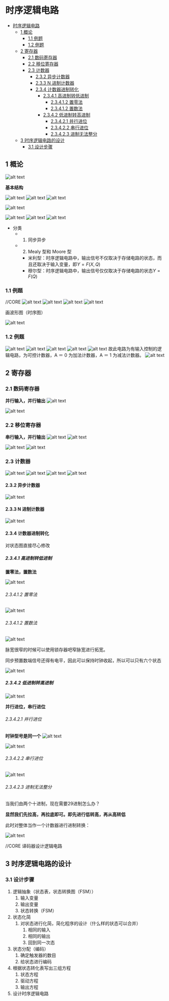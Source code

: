# 时序逻辑电路

- [时序逻辑电路](#时序逻辑电路)
  - [1 概论](#1-概论)
    - [1.1 例题](#11-例题)
    - [1.2 例题](#12-例题)
  - [2 寄存器](#2-寄存器)
    - [2.1 数码寄存器](#21-数码寄存器)
    - [2.2 移位寄存器](#22-移位寄存器)
    - [2.3 计数器](#23-计数器)
      - [2.3.2 异步计数器](#232-异步计数器)
      - [2.3.3 N 进制计数器](#233-n-进制计数器)
      - [2.3.4 计数器进制转化](#234-计数器进制转化)
        - [2.3.4.1 高进制转低进制](#2341-高进制转低进制)
          - [2.3.4.1.2 置零法](#23412-置零法)
          - [2.3.4.1.2 置数法](#23412-置数法)
        - [2.3.4.2 低进制转高进制](#2342-低进制转高进制)
          - [2.3.4.2.1 并行进位](#23421-并行进位)
          - [2.3.4.2.2 串行进位](#23422-串行进位)
          - [2.3.4.2.3 进制无法整分](#23423-进制无法整分)
  - [3 时序逻辑电路的设计](#3-时序逻辑电路的设计)
    - [3.1 设计步骤](#31-设计步骤)

## 1 概论

![alt text](image.png)

**基本结构**

![alt text](image-1.png)
![alt text](image-3.png)
![alt text](image-4.png)

![alt text](image-7.png)

![alt text](image-2.png)
![alt text](image-5.png)
![alt text](image-6.png)

- 分类
  - 1. 同步异步
  - 2. Mealy 型和 Moore 型
    - 米利型：时序逻辑电路中，输出信号不仅取决于存储电路的状态，而且还取决于输入变量，即$Y = F(X,Q)$
    - 穆尔型：时序逻辑电路中，输出信号仅仅取决于存储电路的状态$Y = F(Q)$

### 1.1 例题

//CORE
![alt text](image-13.png)
![alt text](image-8.png)
![alt text](image-9.png)
![alt text](image-10.png)

画波形图（时序图）

![alt text](image-11.png)

### 1.2 例题

![alt text](image-14.png)
![alt text](image-16.png)
![alt text](image-15.png)
![alt text](image-18.png)
![alt text](image-17.png)
故此电路为有输入控制的逻辑电路，为可控计数器，A ＝ 0 为加法计数器，A ＝ 1 为减法计数器。
![alt text](image-19.png)

## 2 寄存器

### 2.1 数码寄存器

**并行输入，并行输出**
![alt text](image-20.png)

![alt text](image-21.png)

### 2.2 移位寄存器

**串行输入，并行输出**
![alt text](image-22.png)
![alt text](image-23.png)

![alt text](image-24.png)
![alt text](image-25.png)

### 2.3 计数器

![alt text](image-26.png)
![alt text](image-27.png)
![alt text](image-28.png)
![alt text](image-29.png)

#### 2.3.2 异步计数器

![alt text](image-30.png)

#### 2.3.3 N 进制计数器

![alt text](image-31.png)

#### 2.3.4 计数器进制转化

对状态图直接尽心修改

##### 2.3.4.1 高进制转低进制

**置零法，置数法**

![alt text](image-32.png)

###### 2.3.4.1.2 置零法

![alt text](image-33.png)

###### 2.3.4.1.2 置数法

![alt text](image-34.png)

脉宽很窄的时候可以使用锁存器吧窄脉宽进行拓宽。

同步预置数端信号还得有电平，因此可以保持时钟收起，所以可以只有六个状态

![alt text](image-35.png)

##### 2.3.4.2 低进制转高进制

![alt text](image-36.png)

**并行进位，串行进位**

###### 2.3.4.2.1 并行进位

**时钟型号是同一个**
![alt text](image-37.png)

![alt text](image-38.png)

###### 2.3.4.2.2 串行进位

![alt text](image-39.png)

###### 2.3.4.2.3 进制无法整分

当我们由两个十进制，现在需要29进制怎么办？

**显然我们先拉高，再拉底即可。即先进行低转高，再从高转低**

此时对整体当作一个计数器进行进制转换：

![alt text](image-40.png)

//CORE 译码器设计逻辑电路

## 3 时序逻辑电路的设计

### 3.1 设计步骤

1. 逻辑抽象（状态表，状态转换图（FSM））
   1. 输入变量
   2. 输出变量
   3. 状态转换（FSM）
2. 状态化简
   1. 对状态进行化简，简化程序的设计（什么样的状态可以合并）
      1. 相同的输入
      2. 相同的输出
      3. 回到同一次态
3. 状态分配（编码）
   1. 确定触发器的数目
   2. 给状态进行编码
4. 根据状态转化表写出三组方程
   1. 状态方程
   2. 驱动方程
   3. 输出方程
5. 设计时序逻辑电路